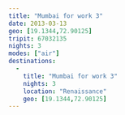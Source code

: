 ```yaml
---
title: "Mumbai for work 3"
date: 2013-03-13
geo: [19.1344,72.90125]
tripit: 67032135
nights: 3
modes: ["air"]
destinations:
  -
    title: "Mumbai for work 3"
    nights: 3
    location: "Renaissance"
    geo: [19.1344,72.90125]
---
```



